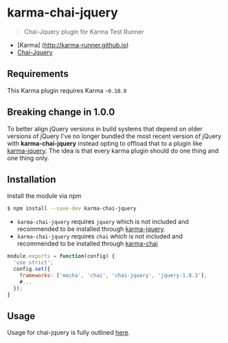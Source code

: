 # karma-chai-jquery
> Chai-Jquery plugin for Karma Test Runner

  * [Karma] (http://karma-runner.github.io)
  * [Chai-Jquery](https://github.com/chaijs/chai-jquery)

## Requirements

This Karma plugin requires Karma `~0.10.0`


## Breaking change in 1.0.0

To better align jQuery versions in build systems that depend on older versions of jQuery I've no longer bundled the most recent version of jQuery with **karma-chai-jquery** instead opting to offload that to a plugin like [karma-jquery](https://github.com/scf2k/karma-jquery). The idea is that every karma plugin should do one thing and one thing only.

## Installation

Install the module via npm

```sh
$ npm install --save-dev karma-chai-jquery
```
- `karma-chai-jquery` requires `jquery` which is not included and recommended to be installed through [karma-jquery](https://github.com/scf2k/karma-jquery).
- `karma-chai-jquery` requires `chai` which is not included and recommended to be installed through [karma-chai](https://github.com/xdissent/karma-chai)

```js
module.exports = function(config) {
  'use strict';
  config.set({
    frameworks: ['mocha', 'chai', 'chai-jquery', 'jquery-1.8.3'],
    #...
  });
}
```

Usage
-----

Usage for chai-jquery is fully outlined [here](https://github.com/chaijs/chai-jquery).
